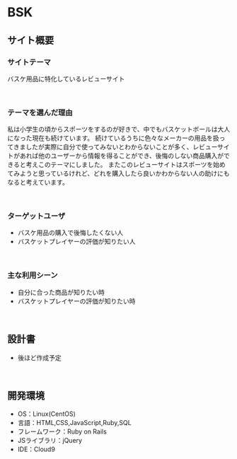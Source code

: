 # BSK

<!--​READMEを作成する際は、項目内の【補足説明】は削除して完成させてください。-->
## サイト概要　
### サイトテーマ
 バスケ用品に特化しているレビューサイト
<!-- - 〜なコミュニティサイトorレビューサイトorSNS　と１文で記載する --> 
​
### テーマを選んだ理由
私は小学生の頃からスポーツをするのが好きで、中でもバスケットボールは大人になった現在も続けています。
続けているうちに色々なメーカーの用品を扱ってきましたが実際に自分で使ってみないとわからないことが多く、レビューサイトがあれば他のユーザーから情報を得ることができ、後悔のしない商品購入ができると考えこのテーマにしました。
またこのレビューサイトはスポーツを始めてみようと思っているけれど、どれを購入したら良いかわからない人の助けにもなると考えています。

 
<!-- - ですます調で記載しましょう。READMEファイルは企業様も見られます。 -->
<!-- - ３文以上記載しましょう。 -->

<!--　★テーマ理由を記載する際のポイント　-->
<!-- - 自分自身の背景の説明（このポートフォリオを作る前提を説明） -->
<!-- - 扱う題材が抱えている問題・課題の説明 -->
<!-- - ターゲットとするユーザーが持つであろう課題の説明（需要をアピールするため） -->
<!-- - 当問題を解決するために、このようなポートフォリオを制作してみようと考えました」という結び -->

<!-- ★記載例 -->
<!-- もともと料理が好きで、オリジナルレシピで料理を作ることが多いのですが、少しずつレシピが1パターンになってきており頭を悩ませていました。 -->
<!-- 身近に自分と同じように、料理を好んでする友人がいないため困っていた所、他の人がどのようなレシピで作っているのかを知れるサービスがあれば便利だと考えました。 -->
<!-- また料理好きな人だけでなく、日々料理を作る必要があるがレシピに困っている人の助けにもなると考え、このテーマにしました。 -->
​
### ターゲットユーザ

- バスケ用品の購入で後悔したくない人
- バスケットプレイヤーの評価が知りたい人
<!-- - 〜な人という記載方法で、2つ以上記載しましょう -->
<!-- - テーマ理由と矛盾のないターゲットを選出しましょう -->
<!-- - 実際にサービスを利用する立場であると想定しましょう  -->
​
### 主な利用シーン
- 自分に合った商品が知りたい時
- バスケットプレイヤーの評価が知りたい時
<!-- - 〜な時という記載方法で、2つ以上記載しましょう -->
​
## 設計書
- 後ほど作成予定
<!-- - テーマ提出時点では不要です。 -->
<!-- - 当項目には「後ほど作成予定」と記載しましょう。 -->
​
## 開発環境
- OS：Linux(CentOS)
- 言語：HTML,CSS,JavaScript,Ruby,SQL
- フレームワーク：Ruby on Rails
- JSライブラリ：jQuery
- IDE：Cloud9
​

